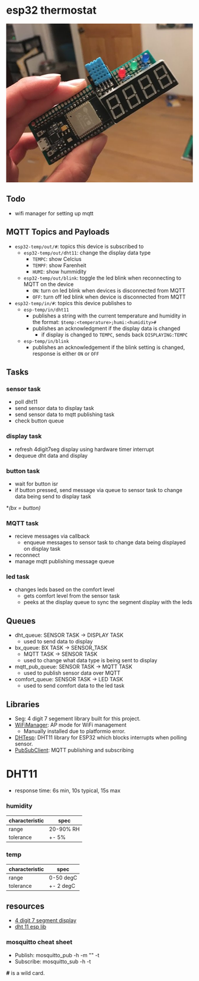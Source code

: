 # esp32 thermostat

![handsoldered_board](pics/board.jpg)

## Todo
* wifi manager for setting up mqtt

## MQTT Topics and Payloads
* `esp32-temp/out/#`: topics this device is subscribed to
    - `esp32-temp/out/dht11`: change the display data type
        + `TEMPC`: show Celcius
        + `TEMPF`: show Farenheit
        + `HUMI`: show hummidity
    - `esp32-temp/out/blink`: toggle the led blink when reconnecting to MQTT on the device
        + `ON`: turn on led blink when devices is disconnected from MQTT
        + `OFF`: turn off led blink when device is disconnected from MQTT
* `esp32-temp/in/#`: topics this device publishes to
    - `esp-temp/in/dht11`
        + publishes a string with the current temperature and humidity in the format: `$temp:<temperature>;humi:<humidity>#`
        + publishes an acknowledgment if the display data is changed
            + if display is changed to `TEMPC`, sends back `DISPLAYING:TEMPC`
    - `esp-temp/in/blink`
        + publishes an acknowledgement if the blink setting is changed, response is either `ON` or `OFF`

## Tasks
### sensor task
* poll dht11
* send sensor data to display task
* send sensor data to mqtt publishing task
* check button queue

### display task
* refresh 4digit7seg display using hardware timer interrupt
* dequeue dht data and display

### button task
* wait for button isr
* if button pressed, send message via queue to sensor task to change data being send to display task

*_(bx = button)_

### MQTT task
* recieve messages via callback
    * enqueue messages to sensor task to change data being displayed on display task
* reconnect
* manage mqtt publishing message queue

### led task
* changes leds based on the comfort level
    - gets comfort level from the sensor task
    - peeks at the display queue to sync the segment display with the leds

## Queues
* dht_queue: SENSOR TASK -> DISPLAY TASK
    - used to send data to display
* bx_queue: BX TASK -> SENSOR_TASK
    - MQTT TASK -> SENSOR TASK
    - used to change what data type is being sent to display
* mqtt_pub_queue: SENSOR TASK -> MQTT TASK
    - used to publish sensor data over MQTT
* comfort_queue: SENSOR TASK -> LED TASK
    - used to send comfort data to the led task


## Libraries
* Seg: 4 digit 7 segement library built for this project.
* [WiFiManager](https://github.com/tzapu/WiFiManager): AP mode for WiFi management
    + Manually installed due to platformio error.
* [DHTesp](https://github.com/beegee-tokyo/DHTesp): DHT11 library for ESP32 which blocks interrupts when polling sensor.
* [PubSubClient](https://github.com/knolleary/pubsubclient/): MQTT publishing and subscribing


# DHT11
* response time: 6s min, 10s typical, 15s max
### humidity
characteristic | spec
----- | -----
range | 20-90% RH
tolerance | +- 5%
### temp
characteristic | spec
----- | -----
range | 0-50 degC
tolerance | +- 2 degC

## resources
* [4 digit 7 segment display](https://osoyoo.com/2017/08/08/arduino-lesson-4-digit-7-segment-led-display/)
* [dht 11 esp lib](https://github.com/beegee-tokyo/DHTesp)

### mosquitto cheat sheet
* Publish: mosquitto_pub -h <ipaddress> -m "<message>" -t <topic>
* Subscribe: mosquitto_sub -h <ipaddress> -t <topic>

__#__ is a wild card.
